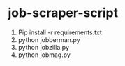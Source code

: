 # job-scraper-script

1. Pip install -r requirements.txt
2. python jobberman.py
3. python jobzilla.py
4. python jobmag.py
